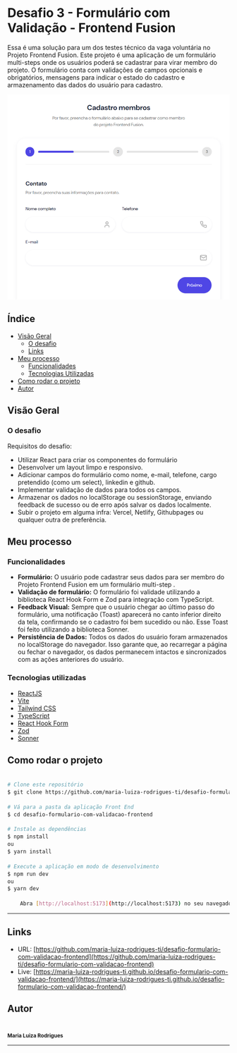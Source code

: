 # Desafio 3 - Formulário com Validação - Frontend Fusion

Essa é uma solução para um dos testes técnico da vaga voluntária no Projeto Frontend Fusion. Este projeto é uma aplicação de um formulário multi-steps onde os usuários poderá se cadastrar para virar membro do projeto. O formulário conta com validações de campos opcionais e obrigatórios, mensagens para indicar o estado do cadastro e armazenamento das dados do usuário para cadastro.

![](./src/assets/screenshot.png)

## Índice

- [Visão Geral](#visao-geral)
  - [O desafio](#o-desafio)
  - [Links](#links)
- [Meu processo](#meu-process)
  - [Funcionalidades](#funcionalidades)
  - [Tecnologias Utilizadas](#tecnologias-utilizadas)
- [Como rodar o projeto](#como-rodar-o-projeto)
- [Autor](#autor)

## Visão Geral

### O desafio

Requisitos do desafio:

- Utilizar React para criar os componentes do formulário
- Desenvolver um layout limpo e responsivo.
- Adicionar campos do formulário como nome, e-mail, telefone, cargo pretendido (como um select), linkedin e github.
- Implementar validação de dados para todos os campos.
- Armazenar os dados no localStorage ou sessionStorage, enviando feedback de sucesso ou de erro após salvar os dados localmente.
- Subir o projeto em alguma infra: Vercel, Netlify, Githubpages ou qualquer outra de preferência.

## Meu processo

### Funcionalidades

- **Formulário:** O usuário pode cadastrar seus dados para ser membro do Projeto Frontend Fusion em um formulário multi-step .
- **Validação de formulário:** O formulário foi validade utilizando a biblioteca React Hook Form e Zod para integração com TypeScript.
- **Feedback Visual:** Sempre que o usuário chegar ao último passo do formulário, uma notificação (Toast) aparecerá no canto inferior direito da tela, confirmando se o cadastro foi bem sucedido ou não. Esse Toast foi feito utilizando a biblioteca Sonner.
- **Persistência de Dados:** Todos os dados do usuário foram armazenados no localStorage do navegador. Isso garante que, ao recarregar a página ou fechar o navegador, os dados permanecem intactos e sincronizados com as ações anteriores do usuário.

### Tecnologias utilizadas

- [ReactJS](https://pt-br.react.dev/blog/2023/03/16/introducing-react-dev)
- [Vite](https://vitejs.dev/)
- [Tailwind CSS](https://tailwindcss.com/)
- [TypeScript](https://www.typescriptlang.org/)
- [React Hook Form](https://react-hook-form.com)
- [Zod](https://zod.dev)
- [Sonner](https://sonner.emilkowal.ski)

## Como rodar o projeto

```bash

# Clone este repositório
$ git clone https://github.com/maria-luiza-rodrigues-ti/desafio-formulario-com-validacao-frontend

# Vá para a pasta da aplicação Front End
$ cd desafio-formulario-com-validacao-frontend

# Instale as dependências
$ npm install
ou
$ yarn install

# Execute a aplicação em modo de desenvolvimento
$ npm run dev
ou
$ yarn dev

    Abra [http://localhost:5173](http://localhost:5173) no seu navegador para ver os resultados.

```

---

## Links

- URL: [https://github.com/maria-luiza-rodrigues-ti/desafio-formulario-com-validacao-frontend](https://github.com/maria-luiza-rodrigues-ti/desafio-formulario-com-validacao-frontend)
- Live: [https://maria-luiza-rodrigues-ti.github.io/desafio-formulario-com-validacao-frontend/](https://maria-luiza-rodrigues-ti.github.io/desafio-formulario-com-validacao-frontend/)

## Autor

 <img style="border-radius: 50%;" src="https://avatars.githubusercontent.com/u/86676797?v=4" width="100px;" alt=""/>
 <br />
 <sub><b>Maria Luiza Rodrigues</b></sub></a>

---
